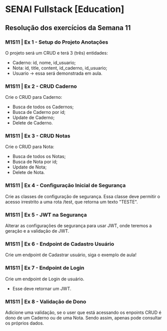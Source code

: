 # SENAI Fullstack [Education]

## Resolução dos exercícios da Semana 11

### M1S11 | Ex 1 - Setup do Projeto Anotações

O projeto será um CRUD e terá 3 (três) entidades:

- Caderno: id, nome, id_usuario;
- Nota: id, title, content, id\_caderno, id\_usuario;
- Usuario -> essa será demonstrada em aula.

### M1S11 | Ex 2 - CRUD Caderno

Crie o CRUD para Caderno:

- Busca de todos os Cadernos;
- Busca de Caderno por id;
- Update de Caderno;
- Delete de Caderno.

### M1S11 | Ex 3 - CRUD Notas

Crie o CRUD para Nota:

- Busca de todos os Notas;
- Busca de Nota por id;
- Update de Nota;
- Delete de Nota.

### M1S11 | Ex 4 - Configuração Inicial de Segurança

Crie as classes de configuração de segurança. Essa classe deve permitir o acesso irrestrito a uma rota /test, que retorna um texto "TESTE".

### M1S11 | Ex 5 - JWT na Segurança

Alterar as configurações de segurança para usar JWT, onde teremos a geração e a validação de JWT.

### M1S11 | Ex 6 - Endpoint de Cadastro Usuário

Crie um endpoint de Cadastrar usuário, siga o exemplo de aula!

### M1S11 | Ex 7 - Endpoint de Login

Crie um endpoint de Login de usuário.

- Esse deve retornar um JWT.

### M1S11 | Ex 8 - Validação de Dono

Adicione uma validação, se o user que está acessando os enpoints CRUD é dono de um Caderno ou de uma Nota. Sendo assim, apenas pode consultar os próprios dados.